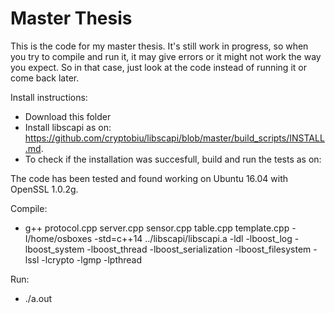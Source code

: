 # Master Thesis
This is the code for my master thesis. It's still work in progress, so when you try to compile and run it, it may give errors or it might not work the way you expect. So in that case, just look at the code instead of running it or come back later.

Install instructions:
- Download this folder
- Install libscapi as on: https://github.com/cryptobiu/libscapi/blob/master/build_scripts/INSTALL.md.
- To check if the installation was succesfull, build and run the tests as on:


The code has been tested and found working on Ubuntu 16.04 with OpenSSL 1.0.2g.


Compile:
 - g++ protocol.cpp server.cpp sensor.cpp table.cpp template.cpp -I/home/osboxes -std=c++14 ../libscapi/libscapi.a -ldl -lboost_log -lboost_system -lboost_thread -lboost_serialization -lboost_filesystem  -lssl -lcrypto -lgmp -lpthread

Run:
- ./a.out
